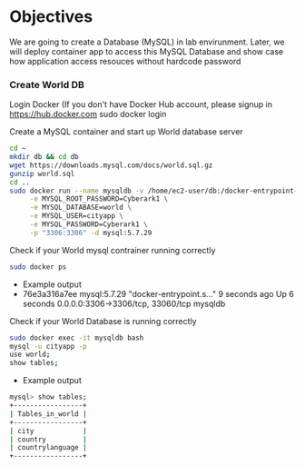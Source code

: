 # Objectives
We are going to create a Database (MySQL) in lab envirunment. Later, we will deploy container app to access this MySQL Database and show case how application access resouces without hardcode password

### Create World DB
Login Docker (If you don't have Docker Hub account, please signup in https://hub.docker.com
sudo docker login


Create a MySQL container and start up World database server

```bash
cd ~
mkdir db && cd db
wget https://downloads.mysql.com/docs/world.sql.gz
gunzip world.sql 
cd ..
sudo docker run --name mysqldb -v /home/ec2-user/db:/docker-entrypoint-initdb.d \
     -e MYSQL_ROOT_PASSWORD=Cyberark1 \
     -e MYSQL_DATABASE=world \
     -e MYSQL_USER=cityapp \
     -e MYSQL_PASSWORD=Cyberark1 \
     -p "3306:3306" -d mysql:5.7.29
```

Check if your World mysql contrainer running correctly
```bash
sudo docker ps
```
- Example output
- 76e3a316a7ee        mysql:5.7.29        "docker-entrypoint.s…"   9 seconds ago       Up 6 seconds        0.0.0.0:3306->3306/tcp, 33060/tcp   mysqldb 

Check if your World Database is running correctly
```bash
sudo docker exec -it mysqldb bash 
mysql -u cityapp -p 
use world; 
show tables; 
```
- Example output
```bash
mysql> show tables;
+-----------------+
| Tables_in_world |
+-----------------+
| city            |
| country         |
| countrylanguage |
+-----------------+
```

